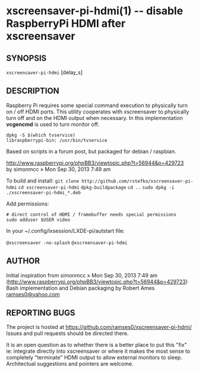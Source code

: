 xscreensaver-pi-hdmi(1) -- disable RaspberryPi HDMI after xscreensaver
======================================================================

SYNOPSIS
--------

`xscreensaver-pi-hdmi` [delay\_s]

DESCRIPTION
-----------

Raspberry Pi requires some special command execution to physically
turn on / off HDMI ports. This utility cooperates with xscreensaver
to physically turn off and on the HDMI output when necessary.
In this implementation **vcgencmd** is used to turn monitor off.

`dpkg -S $(which tvservice)`  
`libraspberrypi-bin: /usr/bin/tvservice`  

Based on scripts in a forum post, but packaged for debian / raspbian.

  http://www.raspberrypi.org/phpBB3/viewtopic.php?t=56944&p=429723  
  by simonmcc » Mon Sep 30, 2013 7:49 am  

To build and install:
`git clone http://github.com/rstefko/xscreensaver-pi-hdmi`
`cd xscreensaver-pi-hdmi`
`dpkg-buildpackage`
`cd ..`
`sudo dpkg -i ./xscreensaver-pi-hdmi_*.deb`

Add permissions:

`# direct control of HDMI / framebuffer needs special permissions`  
`sudo adduser $USER video`  

In your ~/.config/lxsession/LXDE-pi/autstart file:

`@xscreensaver -no-splash`
`@xscreensaver-pi-hdmi`

AUTHOR
------

Initial inspiration from simonmcc » Mon Sep 30, 2013 7:49 am   
(http://www.raspberrypi.org/phpBB3/viewtopic.php?t=56944&p=429723)  
Bash implementation and Debian packaging by Robert Ames <ramses0@yahoo.com>  

REPORTING BUGS
--------------

The project is hosted at https://github.com/ramses0/xscreensaver-pi-hdmi/
Issues and pull requests should be directed there.

It is an open question as to whether there is a better place to put
this "fix" ie: integrate directly into xscreensaver or where it makes
the most sense to completely "terminate" HDMI output to allow external
monitors to sleep.  Architectual suggestions and pointers are welcome.


